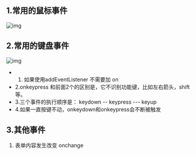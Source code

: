 ## 1.常用的鼠标事件

![img](https://api2.mubu.com/v3/document_image/685a61c4-4701-4828-9803-272d6f0d6b9e-10071129.jpg)

## 2.常用的键盘事件

![img](https://api2.mubu.com/v3/document_image/18590fd5-c7ab-40e8-9719-701c77b04fa0-10071129.jpg)

- 1. 如果使用addEventListener 不需要加 on
- 2.onkeypress 和前面2个的区别是，它不识别功能键，比如左右箭头，shift 等。
- 3.三个事件的执行顺序是： keydown -- keypress --- keyup
- 4.如果一直按键不动，onkeydown和onkeypress会不断被触发



## 3.其他事件

1. 表单内容发生改变 onchange